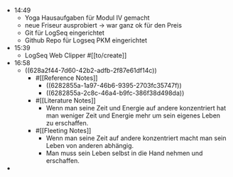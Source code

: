 - 14:49
	- Yoga Hausaufgaben für Modul IV gemacht
	- neue Friseur ausprobiert -> war ganz ok für den Preis
	- Git für LogSeq eingerichtet
	- Github Repo für Logseq PKM eingerichtet
- 15:39
	- LogSeq Web Clipper #[[to/create]]
- 16:58
	- ((628a2f44-7d60-42b2-adfb-2f87e61df14c))
		- #[[Reference Notes]]
			- ((6282855a-1a97-46b6-9395-2703fc35747f))
			- ((6282855a-2c8c-46a4-b9fc-386f38d498da))
		- #[[Literature Notes]]
			- Wenn man seine Zeit und Energie auf andere konzentriert hat man weniger Zeit und Energie mehr um sein eigenes Leben zu erschaffen.
		- #[[Fleeting Notes]]
			- Wenn man seine Zeit auf andere konzentriert macht man sein Leben von anderen abhängig.
			- Man muss sein Leben selbst in die Hand nehmen und erschaffen.
-